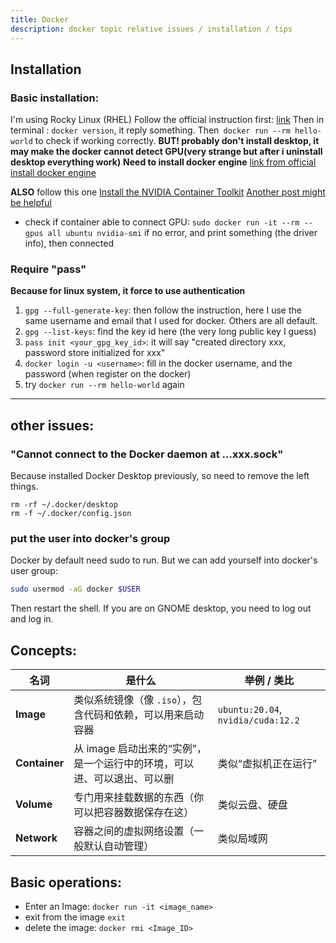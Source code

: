 ```yaml
---
title: Docker
description: docker topic relative issues / installation / tips
---
```

## Installation 
### Basic installation:
I'm using Rocky Linux (RHEL)
Follow  the official instruction first: [link](https://docs.docker.com/desktop/setup/install/linux/rhel/)
Then in terminal : `docker version`, it reply something. Then` docker run --rm hello-world` to check if working correctly. 
**BUT!  probably don't install desktop, it may make the docker cannot detect GPU(very strange but after i uninstall desktop everything work)**
**Need to install docker engine**
[link from official install docker engine](https://docs.docker.com/engine/install/rhel/)

**ALSO** follow this one [Install the NVIDIA Container Toolkit](https://docs.nvidia.com/datacenter/cloud-native/container-toolkit/latest/install-guide.html)
[Another post might be helpful ](https://collabnix.com/introducing-new-docker-cli-api-support-for-nvidia-gpus-under-docker-engine-19-03-0-beta-release/)
* check if container able to connect GPU:
`sudo docker run -it --rm --gpus all ubuntu nvidia-smi`
if no error, and print something (the driver info), then connected
### Require "pass"
**Because for linux system, it force to use authentication**
1. `gpg --full-generate-key`: then follow the instruction, here I use the same username and email that I used for docker. Others are all default.
2. `gpg --list-keys`: find the key id here (the very long public key I guess)
3. `pass init <your_gpg_key_id>`: it will say "created directory xxx, password store initialized for xxx"
4. `docker login -u <username>`: fill in the docker username, and the password (when register on the docker)
5. try `docker run --rm hello-world` again


---


## other issues:
### "Cannot connect to the Docker daemon at ...xxx.sock"
Because installed Docker Desktop previously, so need to remove the left things.

```
rm -rf ~/.docker/desktop
rm -f ~/.docker/config.json
```


### put the user into docker's group
Docker by default need sudo to run. But we can add yourself into docker's user group:

```bash
sudo usermod -aG docker $USER
```
Then restart the shell. If you are on GNOME desktop, you need to log out and log in.




## Concepts:
| 名词            | 是什么                                      | 举例 / 类比                            |
| ------------- | ---------------------------------------- | ---------------------------------- |
| **Image**     | 类似系统镜像（像 `.iso`），包含代码和依赖，可以用来启动容器        | `ubuntu:20.04`, `nvidia/cuda:12.2` |
| **Container** | 从 image 启动出来的“实例”，是一个运行中的环境，可以进、可以退出、可以删 | 类似“虚拟机正在运行”                        |
| **Volume**    | 专门用来挂载数据的东西（你可以把容器数据保存在这）                | 类似云盘、硬盘                            |
| **Network**   | 容器之间的虚拟网络设置（一般默认自动管理）                    | 类似局域网                              |



## Basic operations:
* Enter an Image:
`docker run -it <image_name> `
* exit from the image
`exit`
* delete the image:
`docker rmi <Image_ID> `